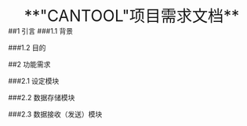 <center> <font size=6>**"CANTOOL"项目需求文档**</font> </center>
##1 引言
###1.1 背景
	
###1.2 目的
	
##2 功能需求
	
###2.1 设定模块



###2.2 数据存储模块

	


###2.3 数据接收（发送）模块

